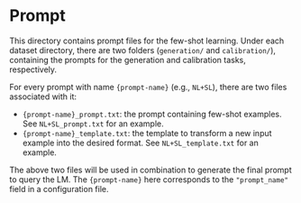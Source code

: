 # Prompt

This directory contains prompt files for the few-shot learning. Under each dataset directory, there are two folders (`generation/` and `calibration/`), containing the prompts for the generation and calibration tasks, respectively. 

For every prompt with name `{prompt-name}` (e.g., `NL+SL`), there are two files associated with it:
- `{prompt-name}_prompt.txt`: the prompt containing few-shot examples. See `NL+SL_prompt.txt` for an example.
- `{prompt-name}_template.txt`: the template to transform a new input example into the desired format. See `NL+SL_template.txt` for an example.

The above two files will be used in combination to generate the final prompt to query the LM. The `{prompt-name}` here corresponds to the `"prompt_name"` field in a configuration file.